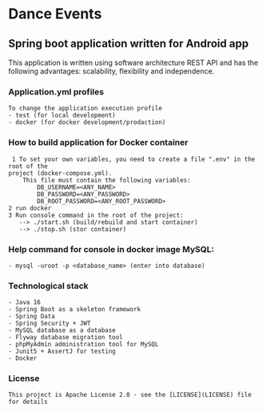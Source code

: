 # Dance Events 
## Spring boot application written for Android app
This application is written using software architecture REST API and has the following advantages: 
scalability, flexibility and independence.

### Application.yml profiles
    To change the application execution profile
    - test (for local development)
    - docker (for docker development/prodaction)

### How to build application for Docker container
     1 To set your own variables, you need to create a file ".env" in the root of the 
    project (docker-compose.yml).
        This file must contain the following variables:
            DB_USERNAME=<ANY_NAME>
            DB_PASSWORD=<ANY_PASSWORD>
            DB_ROOT_PASSWORD=<ANY_ROOT_PASSWORD>
    2 run docker 
    3 Run console command in the root of the project: 
       --> ./start.sh (build/rebuild and start container)
       --> ./stop.sh (stor container)

### Help command for console in docker image MySQL:
    - mysql -uroot -p <database_name> (enter into database)

### Technological stack
    - Java 16
    - Spring Boot as a skeleton framework
    - Spring Data
    - Spring Security + JWT
    - MySQL database as a database
    - Flyway database migration tool
    - phpMyAdmin administration tool for MySQL
    - Junit5 + AssertJ for testing
    - Docker

### License
    
    This project is Apache License 2.0 - see the [LICENSE](LICENSE) file for details